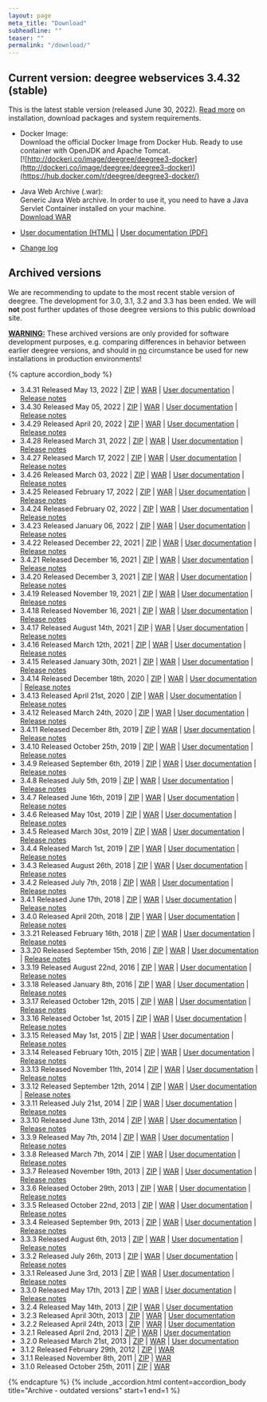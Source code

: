```yaml
---
layout: page
meta_title: "Download"
subheadline: ""
teaser: ""
permalink: "/download/"
---
```


## Current version: deegree webservices 3.4.32 (stable)

This is the latest stable version (released June 30, 2022). [Read more](https://download.deegree.org/documentation/current/html/index.html#anchor-installation) on installation, download packages and system requirements.

* Docker Image:  
Download the official Docker Image from Docker Hub. Ready to use container with OpenJDK and Apache Tomcat.  
[![http://dockeri.co/image/deegree/deegree3-docker](http://dockeri.co/image/deegree/deegree3-docker)](https://hub.docker.com/r/deegree/deegree3-docker/)

* Java Web Archive (.war):  
Generic Java Web archive. In order to use it, you need to have a Java Servlet Container installed on your machine.  
[Download WAR](https://repo.deegree.org/content/repositories/public/org/deegree/deegree-webservices/3.4.32/deegree-webservices-3.4.32.war)

* [User documentation (HTML)](https://download.deegree.org/documentation/3.4.32/html/) &#124; [User documentation (PDF)](https://download.deegree.org/documentation/3.4.31/deegree-webservices-handbook-3.4.32.pdf)  
* [Change log](https://github.com/deegree/deegree3/pulls?q=is:pr+is:closed+is:merged+milestone:3.4.32)

## Archived versions

We are recommending to update to the most recent stable version of deegree. The development for 3.0, 3.1, 3.2 and 3.3 has been ended. We will **not** post further updates of those deegree versions to this public download site.

<span style="text-decoration: underline;">**WARNING:**</span> These archived versions are only provided for software development purposes, e.g. comparing differences in behavior between earlier deegree versions, and should in <span style="text-decoration: underline;">no</span> circumstance be used for new installations in production environments!

{% capture accordion_body %}
* 3.4.31 Released May 13, 2022 &#124; [ZIP](https://repo.deegree.org/content/groups/public/org/deegree/deegree-webservices-tomcat-bundle/3.4.31/deegree-webservices-tomcat-bundle-3.4.31-distribution.zip) &#124; [WAR](https://repo.deegree.org/content/repositories/public/org/deegree/deegree-webservices/3.4.31/deegree-webservices-3.4.31.war) &#124; [User documentation](https://download.deegree.org/documentation/3.4.31/html) &#124; [Release notes](https://github.com/deegree/deegree3/pulls?q=is:pr+is:closed+is:merged+milestone:3.4.31)
* 3.4.30 Released May 05, 2022 &#124; [ZIP](https://repo.deegree.org/content/groups/public/org/deegree/deegree-webservices-tomcat-bundle/3.4.30/deegree-webservices-tomcat-bundle-3.4.30-distribution.zip) &#124; [WAR](https://repo.deegree.org/content/repositories/public/org/deegree/deegree-webservices/3.4.30/deegree-webservices-3.4.30.war) &#124; [User documentation](https://download.deegree.org/documentation/3.4.30/html) &#124; [Release notes](https://github.com/deegree/deegree3/pulls?q=is:pr+is:closed+is:merged+milestone:3.4.30)
* 3.4.29 Released April 20, 2022 &#124; [ZIP](https://repo.deegree.org/content/groups/public/org/deegree/deegree-webservices-tomcat-bundle/3.4.29/deegree-webservices-tomcat-bundle-3.4.29-distribution.zip) &#124; [WAR](https://repo.deegree.org/content/repositories/public/org/deegree/deegree-webservices/3.4.29/deegree-webservices-3.4.29.war) &#124; [User documentation](https://download.deegree.org/documentation/3.4.29/html) &#124; [Release notes](https://github.com/deegree/deegree3/pulls?q=is:pr+is:closed+is:merged+milestone:3.4.29)
* 3.4.28 Released March 31, 2022 &#124; [ZIP](https://repo.deegree.org/content/groups/public/org/deegree/deegree-webservices-tomcat-bundle/3.4.28/deegree-webservices-tomcat-bundle-3.4.28-distribution.zip) &#124; [WAR](https://repo.deegree.org/content/repositories/public/org/deegree/deegree-webservices/3.4.28/deegree-webservices-3.4.28.war) &#124; [User documentation](https://download.deegree.org/documentation/3.4.28/html) &#124; [Release notes](https://github.com/deegree/deegree3/pulls?q=is:pr+is:closed+is:merged+milestone:3.4.28)
* 3.4.27 Released March 17, 2022 &#124; [ZIP](https://repo.deegree.org/content/groups/public/org/deegree/deegree-webservices-tomcat-bundle/3.4.27/deegree-webservices-tomcat-bundle-3.4.27-distribution.zip) &#124; [WAR](https://repo.deegree.org/content/repositories/public/org/deegree/deegree-webservices/3.4.27/deegree-webservices-3.4.27.war) &#124; [User documentation](https://download.deegree.org/documentation/3.4.27/html) &#124; [Release notes](https://github.com/deegree/deegree3/pulls?q=is:pr+is:closed+is:merged+milestone:3.4.27)
* 3.4.26 Released March 03, 2022 &#124; [ZIP](https://repo.deegree.org/content/groups/public/org/deegree/deegree-webservices-tomcat-bundle/3.4.26/deegree-webservices-tomcat-bundle-3.4.26-distribution.zip) &#124; [WAR](https://repo.deegree.org/content/repositories/public/org/deegree/deegree-webservices/3.4.26/deegree-webservices-3.4.26.war) &#124; [User documentation](https://download.deegree.org/documentation/3.4.26/html) &#124; [Release notes](https://github.com/deegree/deegree3/pulls?q=is:pr+is:closed+is:merged+milestone:3.4.26)
* 3.4.25 Released February 17, 2022 &#124; [ZIP](https://repo.deegree.org/content/groups/public/org/deegree/deegree-webservices-tomcat-bundle/3.4.25/deegree-webservices-tomcat-bundle-3.4.25-distribution.zip) &#124; [WAR](https://repo.deegree.org/content/repositories/public/org/deegree/deegree-webservices/3.4.25/deegree-webservices-3.4.25.war) &#124; [User documentation](https://download.deegree.org/documentation/3.4.25/html) &#124; [Release notes](https://github.com/deegree/deegree3/pulls?q=is:pr+is:closed+is:merged+milestone:3.4.25)
* 3.4.24 Released February 02, 2022 &#124; [ZIP](https://repo.deegree.org/content/groups/public/org/deegree/deegree-webservices-tomcat-bundle/3.4.24/deegree-webservices-tomcat-bundle-3.4.24-distribution.zip) &#124; [WAR](https://repo.deegree.org/content/repositories/public/org/deegree/deegree-webservices/3.4.24/deegree-webservices-3.4.24.war) &#124; [User documentation](https://download.deegree.org/documentation/3.4.24/html) &#124; [Release notes](https://github.com/deegree/deegree3/pulls?q=is:pr+is:closed+is:merged+milestone:3.4.24)
* 3.4.23 Released January 06, 2022 &#124; [ZIP](https://repo.deegree.org/content/groups/public/org/deegree/deegree-webservices-tomcat-bundle/3.4.23/deegree-webservices-tomcat-bundle-3.4.23-distribution.zip) &#124; [WAR](https://repo.deegree.org/content/repositories/public/org/deegree/deegree-webservices/3.4.23/deegree-webservices-3.4.23.war) &#124; [User documentation](https://download.deegree.org/documentation/3.4.23/html) &#124; [Release notes](https://github.com/deegree/deegree3/pulls?q=is:pr+is:closed+is:merged+milestone:3.4.23)
* 3.4.22 Released December 22, 2021 &#124; [ZIP](https://repo.deegree.org/content/groups/public/org/deegree/deegree-webservices-tomcat-bundle/3.4.22/deegree-webservices-tomcat-bundle-3.4.22-distribution.zip) &#124; [WAR](https://repo.deegree.org/content/repositories/public/org/deegree/deegree-webservices/3.4.22/deegree-webservices-3.4.22.war) &#124; [User documentation](https://download.deegree.org/documentation/3.4.22/html) &#124; [Release notes](https://github.com/deegree/deegree3/pulls?q=is:pr+is:closed+is:merged+milestone:3.4.22)
* 3.4.21 Released December 16, 2021 &#124; [ZIP](https://repo.deegree.org/content/groups/public/org/deegree/deegree-webservices-tomcat-bundle/3.4.21/deegree-webservices-tomcat-bundle-3.4.21-distribution.zip) &#124; [WAR](https://repo.deegree.org/content/repositories/public/org/deegree/deegree-webservices/3.4.21/deegree-webservices-3.4.21.war) &#124; [User documentation](https://download.deegree.org/documentation/3.4.21/html) &#124; [Release notes](https://github.com/deegree/deegree3/pulls?q=is:pr+is:closed+is:merged+milestone:3.4.21)
* 3.4.20 Released December 3, 2021 &#124; [ZIP](https://repo.deegree.org/content/groups/public/org/deegree/deegree-webservices-tomcat-bundle/3.4.20/deegree-webservices-tomcat-bundle-3.4.20-distribution.zip) &#124; [WAR](https://repo.deegree.org/content/repositories/public/org/deegree/deegree-webservices/3.4.20/deegree-webservices-3.4.20.war) &#124; [User documentation](https://download.deegree.org/documentation/3.4.20/html) &#124; [Release notes](https://github.com/deegree/deegree3/pulls?q=is:pr+is:closed+is:merged+milestone:3.4.20)
* 3.4.19 Released November 19, 2021 &#124; [ZIP](https://repo.deegree.org/content/groups/public/org/deegree/deegree-webservices-tomcat-bundle/3.4.19/deegree-webservices-tomcat-bundle-3.4.19-distribution.zip) &#124; [WAR](https://repo.deegree.org/content/repositories/public/org/deegree/deegree-webservices/3.4.19/deegree-webservices-3.4.19.war) &#124; [User documentation](https://download.deegree.org/documentation/3.4.19/html) &#124; [Release notes](https://github.com/deegree/deegree3/pulls?q=is:pr+is:closed+is:merged+milestone:3.4.19)
* 3.4.18 Released November 16, 2021 &#124; [ZIP](https://repo.deegree.org/content/groups/public/org/deegree/deegree-webservices-tomcat-bundle/3.4.18/deegree-webservices-tomcat-bundle-3.4.18-distribution.zip) &#124; [WAR](https://repo.deegree.org/content/repositories/public/org/deegree/deegree-webservices/3.4.18/deegree-webservices-3.4.18.war) &#124; [User documentation](https://download.deegree.org/documentation/3.4.18/html) &#124; [Release notes](https://github.com/deegree/deegree3/pulls?q=is:pr+is:closed+is:merged+milestone:3.4.18)
* 3.4.17 Released August 14th, 2021 &#124; [ZIP](https://repo.deegree.org/content/groups/public/org/deegree/deegree-webservices-tomcat-bundle/3.4.17/deegree-webservices-tomcat-bundle-3.4.17-distribution.zip) &#124; [WAR](https://repo.deegree.org/content/repositories/public/org/deegree/deegree-webservices/3.4.17/deegree-webservices-3.4.17.war) &#124; [User documentation](https://download.deegree.org/documentation/3.4.17/html) &#124; [Release notes](https://github.com/deegree/deegree3/pulls?q=is:pr+is:closed+is:merged+milestone:3.4.17)
* 3.4.16 Released March 12th, 2021 &#124; [ZIP](https://repo.deegree.org/content/groups/public/org/deegree/deegree-webservices-tomcat-bundle/3.4.16/deegree-webservices-tomcat-bundle-3.4.16-distribution.zip) &#124; [WAR](https://repo.deegree.org/content/repositories/public/org/deegree/deegree-webservices/3.4.16/deegree-webservices-3.4.16.war) &#124; [User documentation](https://download.deegree.org/documentation/3.4.16/html) &#124; [Release notes](https://github.com/deegree/deegree3/pulls?q=is:pr+is:closed+is:merged+milestone:3.4.16)
* 3.4.15 Released January 30th, 2021 &#124; [ZIP](https://repo.deegree.org/content/groups/public/org/deegree/deegree-webservices-tomcat-bundle/3.4.15/deegree-webservices-tomcat-bundle-3.4.15-distribution.zip) &#124; [WAR](https://repo.deegree.org/content/repositories/public/org/deegree/deegree-webservices/3.4.15/deegree-webservices-3.4.15.war) &#124; [User documentation](https://download.deegree.org/documentation/3.4.15/html) &#124; [Release notes](https://github.com/deegree/deegree3/pulls?q=is:pr+is:closed+is:merged+milestone:3.4.15)
* 3.4.14 Released December 18th, 2020 &#124; [ZIP](https://repo.deegree.org/content/groups/public/org/deegree/deegree-webservices-tomcat-bundle/3.4.14/deegree-webservices-tomcat-bundle-3.4.14-distribution.zip) &#124; [WAR](https://repo.deegree.org/content/repositories/public/org/deegree/deegree-webservices/3.4.14/deegree-webservices-3.4.14.war) &#124; [User documentation](https://download.deegree.org/documentation/3.4.14/html) &#124; [Release notes](https://github.com/deegree/deegree3/pulls?q=is:pr+is:closed+is:merged+milestone:3.4.14)
* 3.4.13 Released April 21st, 2020 &#124; [ZIP](https://repo.deegree.org/content/groups/public/org/deegree/deegree-webservices-tomcat-bundle/3.4.13/deegree-webservices-tomcat-bundle-3.4.13-distribution.zip) &#124; [WAR](https://repo.deegree.org/content/repositories/public/org/deegree/deegree-webservices/3.4.13/deegree-webservices-3.4.13.war) &#124; [User documentation](https://download.deegree.org/documentation/3.4.13/html) &#124; [Release notes](https://github.com/deegree/deegree3/pulls?q=is:pr+is:closed+is:merged+milestone:3.4.13)
* 3.4.12 Released March 24th, 2020 &#124; [ZIP](https://repo.deegree.org/content/groups/public/org/deegree/deegree-webservices-tomcat-bundle/3.4.12/deegree-webservices-tomcat-bundle-3.4.12-distribution.zip) &#124; [WAR](https://repo.deegree.org/content/repositories/public/org/deegree/deegree-webservices/3.4.12/deegree-webservices-3.4.12.war) &#124; [User documentation](https://download.deegree.org/documentation/3.4.12/html) &#124; [Release notes](https://github.com/deegree/deegree3/pulls?q=is:pr+is:closed+is:merged+milestone:3.4.12)
* 3.4.11 Released December 8th, 2019 &#124; [ZIP](https://repo.deegree.org/content/groups/public/org/deegree/deegree-webservices-tomcat-bundle/3.4.11/deegree-webservices-tomcat-bundle-3.4.11-distribution.zip) &#124; [WAR](https://repo.deegree.org/content/repositories/public/org/deegree/deegree-webservices/3.4.11/deegree-webservices-3.4.11.war) &#124; [User documentation](https://download.deegree.org/documentation/3.4.11/html) &#124; [Release notes](https://github.com/deegree/deegree3/pulls?q=is:pr+is:closed+is:merged+milestone:3.4.11)
* 3.4.10 Released October 25th, 2019 &#124; [ZIP](https://repo.deegree.org/content/groups/public/org/deegree/deegree-webservices-tomcat-bundle/3.4.10/deegree-webservices-tomcat-bundle-3.4.10-distribution.zip) &#124; [WAR](https://repo.deegree.org/content/repositories/public/org/deegree/deegree-webservices/3.4.10/deegree-webservices-3.4.10.war) &#124; [User documentation](https://download.deegree.org/documentation/3.4.10/html) &#124; [Release notes](https://github.com/deegree/deegree3/pulls?q=is:pr+is:closed+is:merged+milestone:3.4.10)
* 3.4.9  Released September 6th, 2019 &#124; [ZIP](https://repo.deegree.org/content/groups/public/org/deegree/deegree-webservices-tomcat-bundle/3.4.9/deegree-webservices-tomcat-bundle-3.4.9-distribution.zip) &#124; [WAR](https://repo.deegree.org/content/repositories/public/org/deegree/deegree-webservices/3.4.9/deegree-webservices-3.4.9.war) &#124; [User documentation](https://download.deegree.org/documentation/3.4.9/html) &#124; [Release notes](https://github.com/deegree/deegree3/pulls?q=is:pr+is:closed+is:merged+milestone:3.4.9)
* 3.4.8  Released July 5th, 2019 &#124; [ZIP](https://repo.deegree.org/content/groups/public/org/deegree/deegree-webservices-tomcat-bundle/3.4.8/deegree-webservices-tomcat-bundle-3.4.8-distribution.zip) &#124; [WAR](https://repo.deegree.org/content/repositories/public/org/deegree/deegree-webservices/3.4.8/deegree-webservices-3.4.8.war) &#124; [User documentation](https://download.deegree.org/documentation/3.4.8/html) &#124; [Release notes](https://github.com/deegree/deegree3/pulls?q=is:pr+is:closed+is:merged+milestone:3.4.8)
* 3.4.7  Released June 16th, 2019 &#124; [ZIP](https://repo.deegree.org/content/groups/public/org/deegree/deegree-webservices-tomcat-bundle/3.4.7/deegree-webservices-tomcat-bundle-3.4.7-distribution.zip) &#124; [WAR](https://repo.deegree.org/content/repositories/public/org/deegree/deegree-webservices/3.4.7/deegree-webservices-3.4.7.war) &#124; [User documentation](https://download.deegree.org/documentation/3.4.7/html) &#124; [Release notes](https://github.com/deegree/deegree3/pulls?q=is:pr+is:closed+is:merged+milestone:3.4.7)
* 3.4.6  Released May 10st, 2019 &#124; [ZIP](https://repo.deegree.org/content/groups/public/org/deegree/deegree-webservices-tomcat-bundle/3.4.6/deegree-webservices-tomcat-bundle-3.4.6-distribution.zip) &#124; [WAR](https://repo.deegree.org/content/repositories/public/org/deegree/deegree-webservices/3.4.6/deegree-webservices-3.4.6.war) &#124; [User documentation](https://download.deegree.org/documentation/3.4.6/html) &#124; [Release notes](https://github.com/deegree/deegree3/pulls?q=is:pr+is:closed+is:merged+milestone:3.4.6)
* 3.4.5  Released March 30st, 2019 &#124; [ZIP](https://repo.deegree.org/content/groups/public/org/deegree/deegree-webservices-tomcat-bundle/3.4.5/deegree-webservices-tomcat-bundle-3.4.5-distribution.zip) &#124; [WAR](https://repo.deegree.org/content/repositories/public/org/deegree/deegree-webservices/3.4.5/deegree-webservices-3.4.5.war) &#124; [User documentation](https://download.deegree.org/documentation/3.4.5/html) &#124; [Release notes](https://github.com/deegree/deegree3/pulls?q=is:pr+is:closed+is:merged+milestone:3.4.5)
* 3.4.4  Released March 1st, 2019 &#124; [ZIP](https://repo.deegree.org/content/groups/public/org/deegree/deegree-webservices-tomcat-bundle/3.4.4/deegree-webservices-tomcat-bundle-3.4.4-distribution.zip) &#124; [WAR](https://repo.deegree.org/content/repositories/public/org/deegree/deegree-webservices/3.4.4/deegree-webservices-3.4.4.war) &#124; [User documentation](https://download.deegree.org/documentation/3.4.4/html) &#124; [Release notes](https://github.com/deegree/deegree3/pulls?q=is:pr+is:closed+is:merged+milestone:3.4.4)
* 3.4.3  Released August 26th, 2018 &#124; [ZIP](https://repo.deegree.org/content/groups/public/org/deegree/deegree-webservices-tomcat-bundle/3.4.3/deegree-webservices-tomcat-bundle-3.4.3-distribution.zip) &#124; [WAR](https://repo.deegree.org/content/repositories/public/org/deegree/deegree-webservices/3.4.3/deegree-webservices-3.4.3.war) &#124; [User documentation](https://download.deegree.org/documentation/3.4.3/html) &#124; [Release notes](https://github.com/deegree/deegree3/pulls?q=is:pr+is:closed+is:merged+milestone:3.4.3)
* 3.4.2  Released July 7th, 2018 &#124; [ZIP](https://repo.deegree.org/content/groups/public/org/deegree/deegree-webservices-tomcat-bundle/3.4.2/deegree-webservices-tomcat-bundle-3.4.2-distribution.zip) &#124; [WAR](https://repo.deegree.org/content/repositories/public/org/deegree/deegree-webservices/3.4.2/deegree-webservices-3.4.2.war) &#124; [User documentation](https://download.deegree.org/documentation/3.4.2/html) &#124; [Release notes](https://github.com/deegree/deegree3/pulls?q=is:pr+is:closed+is:merged+milestone:3.4.2)
* 3.4.1  Released June 17th, 2018 &#124; [ZIP](https://repo.deegree.org/content/groups/public/org/deegree/deegree-webservices-tomcat-bundle/3.4.1/deegree-webservices-tomcat-bundle-3.4.1-distribution.zip) &#124; [WAR](https://repo.deegree.org/content/repositories/public/org/deegree/deegree-webservices/3.4.1/deegree-webservices-3.4.1.war) &#124; [User documentation](https://download.deegree.org/documentation/3.4.1/html) &#124; [Release notes](https://github.com/deegree/deegree3/pulls?q=is:pr+is:closed+milestone:3.4.1)
* 3.4.0  Released April 20th, 2018 &#124; [ZIP](https://repo.deegree.org/content/groups/public/org/deegree/deegree-webservices-tomcat-bundle/3.4.0/deegree-webservices-tomcat-bundle-3.4.0-distribution.zip) &#124; [WAR](https://repo.deegree.org/content/repositories/public/org/deegree/deegree-webservices/3.4.0/deegree-webservices-3.4.0.war) &#124; [User documentation](https://download.deegree.org/documentation/3.4.0/html) &#124; [Release notes](https://github.com/deegree/deegree3/pulls?q=is:pr+is:closed+milestone:3.4+)
* 3.3.21 Released February 16th, 2018 &#124; [ZIP](https://repo.deegree.org/content/repositories/public/org/deegree/deegree-webservices/3.3.21/deegree-webservices-3.3.21.zip) &#124; [WAR](https://repo.deegree.org/content/repositories/public/org/deegree/deegree-webservices/3.3.21/deegree-webservices-3.3.21.war) &#124; [User documentation](https://download.deegree.org/documentation/3.3.21/html) &#124; [Release notes](https://github.com/deegree/deegree3/pulls?q=is:pr+is:closed+milestone:3.3.21)
* 3.3.20 Released September 15th, 2016 &#124; [ZIP](https://repo.deegree.org/content/repositories/public/org/deegree/deegree-webservices/3.3.20/deegree-webservices-3.3.20.zip) &#124; [WAR](https://repo.deegree.org/content/repositories/public/org/deegree/deegree-webservices/3.3.20/deegree-webservices-3.3.20.war) &#124; [User documentation](https://download.deegree.org/documentation/3.3.20/html) &#124; [Release notes](https://github.com/deegree/deegree3/pulls?q=is:pr+is:closed+milestone:3.3.20)
* 3.3.19 Released August 22nd, 2016 &#124; [ZIP](https://repo.deegree.org/content/repositories/public/org/deegree/deegree-webservices/3.3.19/deegree-webservices-3.3.19.zip) &#124; [WAR](https://repo.deegree.org/content/repositories/public/org/deegree/deegree-webservices/3.3.19/deegree-webservices-3.3.19.war) &#124; [User documentation](https://download.deegree.org/documentation/3.3.19/html) &#124; [Release notes](https://github.com/deegree/deegree3/pulls?q=is:pr+is:closed+milestone:3.3.19)
* 3.3.18 Released January 8th, 2016 &#124; [ZIP](https://repo.deegree.org/content/repositories/public/org/deegree/deegree-webservices/3.3.18/deegree-webservices-3.3.18.zip) &#124; [WAR](https://repo.deegree.org/content/repositories/public/org/deegree/deegree-webservices/3.3.18/deegree-webservices-3.3.18.war) &#124; [User documentation](https://download.deegree.org/documentation/3.3.18/html) &#124; [Release notes](https://github.com/deegree/deegree3/pulls?q=is:pr+is:closed+milestone:3.3.18)
* 3.3.17 Released October 12th, 2015 &#124; [ZIP](https://repo.deegree.org/content/repositories/public/org/deegree/deegree-webservices/3.3.17/deegree-webservices-3.3.17.zip) &#124; [WAR](https://repo.deegree.org/content/repositories/public/org/deegree/deegree-webservices/3.3.17/deegree-webservices-3.3.17.war) &#124; [User documentation](https://download.deegree.org/documentation/3.3.17/html) &#124; [Release notes](https://github.com/deegree/deegree3/pulls?q=is:pr+is:closed+milestone:3.3.17)
* 3.3.16 Released October 1st, 2015 &#124; [ZIP](https://repo.deegree.org/content/repositories/public/org/deegree/deegree-webservices/3.3.16/deegree-webservices-3.3.16.zip) &#124; [WAR](https://repo.deegree.org/content/repositories/public/org/deegree/deegree-webservices/3.3.16/deegree-webservices-3.3.16.war) &#124; [User documentation](https://download.deegree.org/documentation/3.3.16/html) &#124; [Release notes](https://github.com/deegree/deegree3/pulls?q=is:pr+is:closed+milestone:3.3.16)
* 3.3.15 Released May 1st, 2015 &#124; [ZIP](https://repo.deegree.org/content/repositories/public/org/deegree/deegree-webservices/3.3.15/deegree-webservices-3.3.15.zip) &#124; [WAR](https://repo.deegree.org/content/repositories/public/org/deegree/deegree-webservices/3.3.15/deegree-webservices-3.3.15.war) &#124; [User documentation](https://download.deegree.org/documentation/3.3.15/html) &#124; [Release notes](https://github.com/deegree/deegree3/pulls?q=is:pr+is:closed+milestone:3.3.15)
* 3.3.14 Released February 10th, 2015 &#124; [ZIP](https://repo.deegree.org/content/repositories/public/org/deegree/deegree-webservices/3.3.14/deegree-webservices-3.3.14.zip) &#124; [WAR](https://repo.deegree.org/content/repositories/public/org/deegree/deegree-webservices/3.3.14/deegree-webservices-3.3.14.war) &#124; [User documentation](https://download.deegree.org/documentation/3.3.14/html) &#124; [Release notes](https://github.com/deegree/deegree3/pulls?q=is:pr+is:closed+milestone:3.3.14)
* 3.3.13 Released November 11th, 2014 &#124; [ZIP](https://repo.deegree.org/content/repositories/public/org/deegree/deegree-webservices/3.3.13/deegree-webservices-3.3.13.zip) &#124; [WAR](https://repo.deegree.org/content/repositories/public/org/deegree/deegree-webservices/3.3.13/deegree-webservices-3.3.13.war) &#124; [User documentation](https://download.deegree.org/documentation/3.3.13/html) &#124; [Release notes](https://github.com/deegree/deegree3/pulls?q=is:pr+is:closed+milestone:3.3.13)
* 3.3.12 Released September 12th, 2014 &#124; [ZIP](https://repo.deegree.org/content/repositories/public/org/deegree/deegree-webservices/3.3.12/deegree-webservices-3.3.12.zip) &#124; [WAR](https://repo.deegree.org/content/repositories/public/org/deegree/deegree-webservices/3.3.12/deegree-webservices-3.3.12.war) &#124; [User documentation](https://download.deegree.org/documentation/3.3.12/html) &#124; [Release notes](https://github.com/deegree/deegree3/pulls?q=is:pr+is:closed+milestone:3.3.12)
* 3.3.11 Released July 21st, 2014 &#124; [ZIP](https://repo.deegree.org/content/repositories/public/org/deegree/deegree-webservices/3.3.11/deegree-webservices-3.3.11.zip) &#124; [WAR](https://repo.deegree.org/content/repositories/public/org/deegree/deegree-webservices/3.3.11/deegree-webservices-3.3.11.war) &#124; [User documentation](https://download.deegree.org/documentation/3.3.11/html) &#124; [Release notes](https://github.com/deegree/deegree3/pulls?q=is:pr+is:closed+milestone:3.3.11)
* 3.3.10 Released June 13th, 2014 &#124; [ZIP](https://repo.deegree.org/content/repositories/public/org/deegree/deegree-webservices/3.3.10/deegree-webservices-3.3.10.zip) &#124; [WAR](https://repo.deegree.org/content/repositories/public/org/deegree/deegree-webservices/3.3.10/deegree-webservices-3.3.10.war) &#124; [User documentation](https://download.deegree.org/documentation/3.3.10/html) &#124; [Release notes](https://github.com/deegree/deegree3/pulls?q=is:pr+is:closed+milestone:3.3.10)
* 3.3.9  Released May 7th, 2014 &#124; [ZIP](https://repo.deegree.org/content/repositories/public/org/deegree/deegree-webservices/3.3.9/deegree-webservices-3.3.9.zip) &#124; [WAR](https://repo.deegree.org/content/repositories/public/org/deegree/deegree-webservices/3.3.9/deegree-webservices-3.3.9.war) &#124; [User documentation](https://download.deegree.org/documentation/3.3.9/html) &#124; [Release notes](https://github.com/deegree/deegree3/pulls?q=is:pr+is:closed+milestone:3.3.9)
* 3.3.8  Released March 7th, 2014 &#124; [ZIP](https://repo.deegree.org/content/repositories/public/org/deegree/deegree-webservices/3.3.8/deegree-webservices-3.3.8.zip) &#124; [WAR](https://repo.deegree.org/content/repositories/public/org/deegree/deegree-webservices/3.3.8/deegree-webservices-3.3.8.war) &#124; [User documentation](https://download.deegree.org/documentation/3.3.8/html) &#124; [Release notes](https://github.com/deegree/deegree3/pulls?q=is:pr+is:closed+milestone:3.3.8)
* 3.3.7  Released November 19th, 2013 &#124; [ZIP](https://repo.deegree.org/content/repositories/public/org/deegree/deegree-webservices/3.3.7/deegree-webservices-3.3.7.zip) &#124; [WAR](https://repo.deegree.org/content/repositories/public/org/deegree/deegree-webservices/3.3.7/deegree-webservices-3.3.7.war) &#124; [User documentation](https://download.deegree.org/documentation/3.3.7/html) &#124; [Release notes](https://github.com/deegree/deegree3/pulls?q=is:pr+is:closed+milestone:3.3.7)
* 3.3.6  Released October 29th, 2013 &#124; [ZIP](https://repo.deegree.org/content/repositories/public/org/deegree/deegree-webservices/3.3.6/deegree-webservices-3.3.6.zip) &#124; [WAR](https://repo.deegree.org/content/repositories/public/org/deegree/deegree-webservices/3.3.6/deegree-webservices-3.3.6.war) &#124; [User documentation](https://download.deegree.org/documentation/3.3.6/html) &#124; [Release notes](https://github.com/deegree/deegree3/pulls?q=is:pr+is:closed+milestone:3.3.6)
* 3.3.5  Released October 22nd, 2013 &#124; [ZIP](https://repo.deegree.org/content/repositories/public/org/deegree/deegree-webservices/3.3.5/deegree-webservices-3.3.5.zip) &#124; [WAR](https://repo.deegree.org/content/repositories/public/org/deegree/deegree-webservices/3.3.5/deegree-webservices-3.3.5.war) &#124; [User documentation](https://download.deegree.org/documentation/3.3.5/html) &#124; [Release notes](https://github.com/deegree/deegree3/pulls?q=is:pr+is:closed+milestone:3.3.5)
* 3.3.4  Released September 9th, 2013 &#124; [ZIP](https://repo.deegree.org/content/repositories/public/org/deegree/deegree-webservices/3.3.4/deegree-webservices-3.3.4.zip) &#124; [WAR](https://repo.deegree.org/content/repositories/public/org/deegree/deegree-webservices/3.3.4/deegree-webservices-3.3.4.war) &#124; [User documentation](https://download.deegree.org/documentation/3.3.4/html) &#124; [Release notes](https://github.com/deegree/deegree3/pulls?q=is:pr+is:closed+milestone:3.3.4)
* 3.3.3  Released August 6th, 2013 &#124; [ZIP](https://repo.deegree.org/content/repositories/public/org/deegree/deegree-webservices/3.3.3/deegree-webservices-3.3.3.zip) &#124; [WAR](https://repo.deegree.org/content/repositories/public/org/deegree/deegree-webservices/3.3.3/deegree-webservices-3.3.3.war) &#124; [User documentation](https://download.deegree.org/documentation/3.3.3/html) &#124; [Release notes](https://github.com/deegree/deegree3/pulls?q=is:pr+is:closed+milestone:3.3.3)
* 3.3.2  Released July 26th, 2013 &#124; [ZIP](https://repo.deegree.org/content/repositories/public/org/deegree/deegree-webservices/3.3.2/deegree-webservices-3.3.2.zip) &#124; [WAR](https://repo.deegree.org/content/repositories/public/org/deegree/deegree-webservices/3.3.2/deegree-webservices-3.3.2.war) &#124; [User documentation](https://download.deegree.org/documentation/3.3.2/html) &#124; [Release notes](https://github.com/deegree/deegree3/pulls?q=is:pr+is:closed+milestone:3.3.2)
* 3.3.1  Released June 3rd, 2013 &#124; [ZIP](https://repo.deegree.org/content/repositories/public/org/deegree/deegree-webservices/3.3.1/deegree-webservices-3.3.1.zip) &#124; [WAR](https://repo.deegree.org/content/repositories/public/org/deegree/deegree-webservices/3.3.1/deegree-webservices-3.3.1.war) &#124; [User documentation](https://download.deegree.org/documentation/3.3.1/html) &#124; [Release notes](https://github.com/deegree/deegree3/pulls?q=is:pr+is:closed+milestone:3.3.1)
* 3.3.0  Released May 17th, 2013 &#124; [ZIP](https://repo.deegree.org/content/repositories/public/org/deegree/deegree-webservices/3.3.0/deegree-webservices-3.3.0.zip) &#124; [WAR](https://repo.deegree.org/content/repositories/public/org/deegree/deegree-webservices/3.3.0/deegree-webservices-3.3.0.war) &#124; [User documentation](https://download.deegree.org/documentation/3.3.0/html) &#124; [Release notes](https://github.com/deegree/deegree3/pulls?q=is:pr+is:closed+milestone:3.3)
* 3.2.4  Released May 14th, 2013 &#124; [ZIP](https://repo.deegree.org/content/repositories/public/org/deegree/deegree-webservices/3.2.4/deegree-webservices-3.2.4.zip) &#124; [WAR](https://repo.deegree.org/content/repositories/public/org/deegree/deegree-webservices/3.2.4/deegree-webservices-3.2.4.war) &#124; [User documentation](https://download.deegree.org/documentation/3.2.4/html) 
* 3.2.3  Released April 30th, 2013 &#124; [ZIP](https://repo.deegree.org/content/repositories/public/org/deegree/deegree-webservices/3.2.3/deegree-webservices-3.2.3.zip) &#124; [WAR](https://repo.deegree.org/content/repositories/public/org/deegree/deegree-webservices/3.2.3/deegree-webservices-3.2.3.war) &#124; [User documentation](https://download.deegree.org/documentation/3.2.3/html)
* 3.2.2  Released April 24th, 2013 &#124; [ZIP](https://repo.deegree.org/content/repositories/public/org/deegree/deegree-webservices/3.2.2/deegree-webservices-3.2.2.zip) &#124; [WAR](https://repo.deegree.org/content/repositories/public/org/deegree/deegree-webservices/3.2.2/deegree-webservices-3.2.2.war) &#124; [User documentation](https://download.deegree.org/documentation/3.2.2/html) 
* 3.2.1  Released April 2nd, 2013 &#124; [ZIP](https://repo.deegree.org/content/repositories/public/org/deegree/deegree-webservices/3.2.1/deegree-webservices-3.2.1.zip) &#124; [WAR](https://repo.deegree.org/content/repositories/public/org/deegree/deegree-webservices/3.2.1/deegree-webservices-3.2.1.war) &#124; [User documentation](https://download.deegree.org/documentation/3.2.1/html)
* 3.2.0  Released March 21st, 2013 &#124; [ZIP](https://repo.deegree.org/content/repositories/public/org/deegree/deegree-webservices/3.2.0/deegree-webservices-3.2.0.zip) &#124; [WAR](https://repo.deegree.org/content/repositories/public/org/deegree/deegree-webservices/3.2.0/deegree-webservices-3.2.0.war) &#124; [User documentation](https://download.deegree.org/documentation/3.2.0/html)
* 3.1.2  Released February 29th, 2012 &#124; [ZIP](https://repo.deegree.org/content/repositories/public/org/deegree/deegree-webservices/3.1.2/deegree-webservices-3.1.2.zip) &#124; [WAR](https://repo.deegree.org/content/repositories/public/org/deegree/deegree-webservices/3.1.2/deegree-webservices-3.1.2.war)
* 3.1.1  Released November 8th, 2011 &#124; [ZIP](https://repo.deegree.org/content/repositories/public/org/deegree/deegree-webservices/3.1.1/deegree-webservices-3.1.1.zip) &#124; [WAR](https://repo.deegree.org/content/repositories/public/org/deegree/deegree-webservices/3.1.1/deegree-webservices-3.1.1.war)
* 3.1.0  Released October 25th, 2011 &#124; [ZIP](https://repo.deegree.org/content/repositories/public/org/deegree/deegree-webservices/3.1.0/deegree-webservices-3.1.0.zip) &#124; [WAR](https://repo.deegree.org/content/repositories/public/org/deegree/deegree-webservices/3.1.0/deegree-webservices-3.1.0.war)

{% endcapture %}
{% include _accordion.html content=accordion_body title="Archive - outdated versions" start=1 end=1 %}
